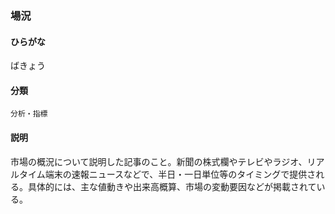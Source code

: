 <div style="display:none;">

## [あ行](securities-terms?id=あ行)
## [か行](securities-terms?id=か行)
## [さ行](securities-terms?id=さ行)
## [た行](securities-terms?id=た行)
## [な行](securities-terms?id=な行)
## [は行](securities-terms?id=は行)

</div>

### 場況

#### ひらがな

ばきょう

#### 分類

`分析・指標`

#### 説明

市場の概況について説明した記事のこと。新聞の株式欄やテレビやラジオ、リアルタイム端末の速報ニュースなどで、半日・一日単位等のタイミングで提供される。具体的には、主な値動きや出来高概算、市場の変動要因などが掲載されている。

<div style="display:none;">

## [ま行](securities-terms?id=ま行)
## [や行](securities-terms?id=や行)
## [ら行](securities-terms?id=ら行)
## [わ行](securities-terms?id=わ行)
## [英数字・記号](securities-terms?id=英数字・記号)

</div>

